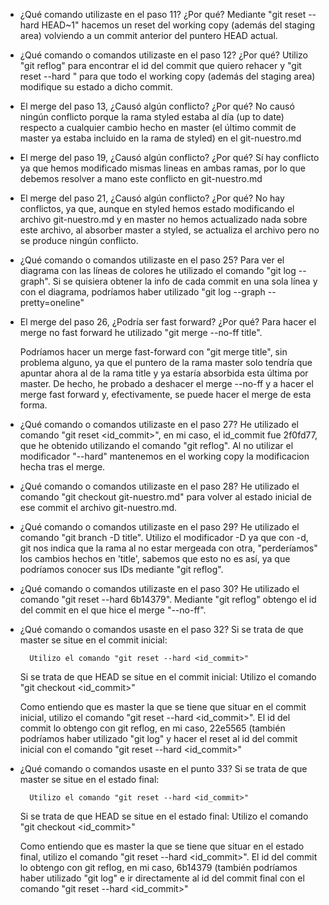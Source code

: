 - ¿Qué comando utilizaste en el paso 11? ¿Por qué?
	Mediante "git reset --hard HEAD~1" hacemos un reset del working copy (además del 
	staging area) volviendo a un commit anterior del puntero HEAD actual.

- ¿Qué comando o comandos utilizaste en el paso 12? ¿Por qué?
	Utilizo "git reflog" para encontrar el id del commit que quiero rehacer y "git reset 
	--hard <id-commit>" para que todo el working copy (además del staging area) modifique 
	su estado a dicho commit.

- El merge del paso 13, ¿Causó algún conflicto? ¿Por qué?
	No causó ningún conflicto porque la rama styled estaba al día (up to date) respecto a cualquier cambio 
	hecho en master (el último commit de master ya estaba incluido en la rama de styled) en el git-nuestro.md

- El merge del paso 19, ¿Causó algún conflicto? ¿Por qué?
	Sí hay conflicto ya que hemos modificado mismas lineas en ambas ramas, por lo que debemos resolver a mano este conflicto en git-nuestro.md

- El merge del paso 21, ¿Causó algún conflicto? ¿Por qué?
	No hay conflictos, ya que, aunque en styled hemos estado modificando el archivo git-nuestro.md y en master no hemos actualizado nada sobre este archivo, al absorber master a styled, se actualiza 
	el archivo pero no se produce ningún conflicto.

- ¿Qué comando o comandos utilizaste en el paso 25?
	Para ver el diagrama con las líneas de colores he utilizado el comando "git log --graph". Si se quisiera obtener la info de cada commit en una sola línea y con el diagrama, podríamos haber 
	utilizado "git log --graph --pretty=oneline"

- El merge del paso 26, ¿Podría ser fast forward? ¿Por qué?
	Para hacer el merge no fast forward he utilizado "git merge --no-ff title".

	Podríamos hacer un merge fast-forward con "git merge title", sin problema alguno, ya que el puntero de la rama master solo tendría que apuntar ahora al de la rama title y ya estaría absorbida 
	esta última por master. De hecho, he probado a deshacer el merge --no-ff y a hacer el merge fast forward y, efectivamente, se puede hacer el merge de esta forma.
	
- ¿Qué comando o comandos utilizaste en el paso 27?
	He utilizado el comando "git reset <id_commit>", en mi caso, el id_commit fue 2f0fd77, que he obtenido utilizando el comando "git reflog". Al no utilizar el modificador "--hard" mantenemos en el 
	working copy la modificacion hecha tras el merge.

- ¿Qué comando o comandos utilizaste en el paso 28?
	He utilizado el comando "git checkout git-nuestro.md" para volver al estado inicial de ese commit el archivo git-nuestro.md.

- ¿Qué comando o comandos utilizaste en el paso 29?
	He utilizado el comando "git branch -D title". Utilizo el modificador -D ya que con -d, git nos indica que la rama al no estar mergeada con otra, "perderíamos" los cambios hechos en 
	'title', sabemos que esto no es así, ya que podríamos conocer sus IDs mediante "git reflog".	

- ¿Qué comando o comandos utilizaste en el paso 30?
	He utilizado el comando "git reset --hard 6b14379". Mediante "git reflog" obtengo el id del commit en el que hice el merge "--no-ff".

- ¿Qué comando o comandos usaste en el paso 32?
	Si se trata de que master se situe en el commit inicial:

		Utilizo el comando "git reset --hard <id_commit>"

	Si se trata de que HEAD se situe en el commit inicial:
		Utilizo el comando "git checkout <id_commit>"

	Como entiendo que es master la que se tiene que situar en el commit inicial, utilizo el comando "git reset --hard <id_commit>". El id del commit lo obtengo con git reflog, en mi caso, 22e5565 
	(también podríamos haber utilizado "git log" y hacer el reset al id del commit inicial con el comando "git reset --hard <id_commit>"

- ¿Qué comando o comandos usaste en el punto 33?
	Si se trata de que master se situe en el estado final:

		Utilizo el comando "git reset --hard <id_commit>"

	Si se trata de que HEAD se situe en el estado final:
		Utilizo el comando "git checkout <id_commit>"

	Como entiendo que es master la que se tiene que situar en el estado final, utilizo el comando "git reset --hard <id_commit>". El id del commit lo obtengo con git reflog, en mi caso, 6b14379 
	(también podríamos haber utilizado "git log" e ir directamente al id del commit final con el comando "git reset --hard <id_commit>"

